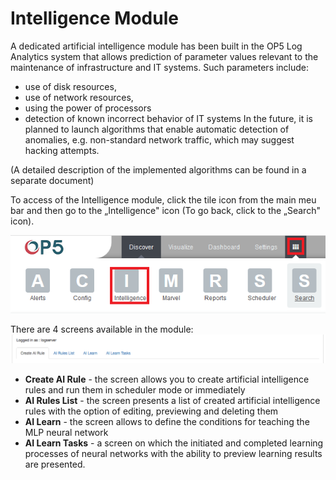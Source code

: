 Intelligence Module
===================

A dedicated artificial intelligence module has been built in the 
OP5 Log Analytics system that allows prediction of parameter values
relevant to the maintenance of infrastructure and IT systems. Such
parameters include:
- use of disk resources,
- use of network resources,
- using the power of processors
- detection of known incorrect behavior of IT systems
In the future, it is planned to launch algorithms that enable
automatic detection of anomalies, e.g. non-standard network traffic,
which may suggest hacking attempts.

(A detailed description of the implemented algorithms can be found in
a separate document)

To access of the Intelligence module, click the tile icon
from the main meu bar and then go to the „Intelligence" icon (To go
back, click to the „Search" icon).

![](/./media/media/image38_js4.png)

There are 4 screens available in the
module:![](/./media/media/image64.png)

- **Create AI Rule** - the screen allows you to create artificial
     intelligence rules and run them in scheduler mode or immediately
- **AI Rules List** - the screen presents a list of created artificial
     intelligence rules with the option of editing, previewing and
     deleting them
- **AI Learn** - the screen allows to define the conditions for teaching
     the MLP neural network
- **AI Learn Tasks** - a screen on which the initiated and completed
     learning processes of neural networks with the ability to preview
     learning results are presented.
